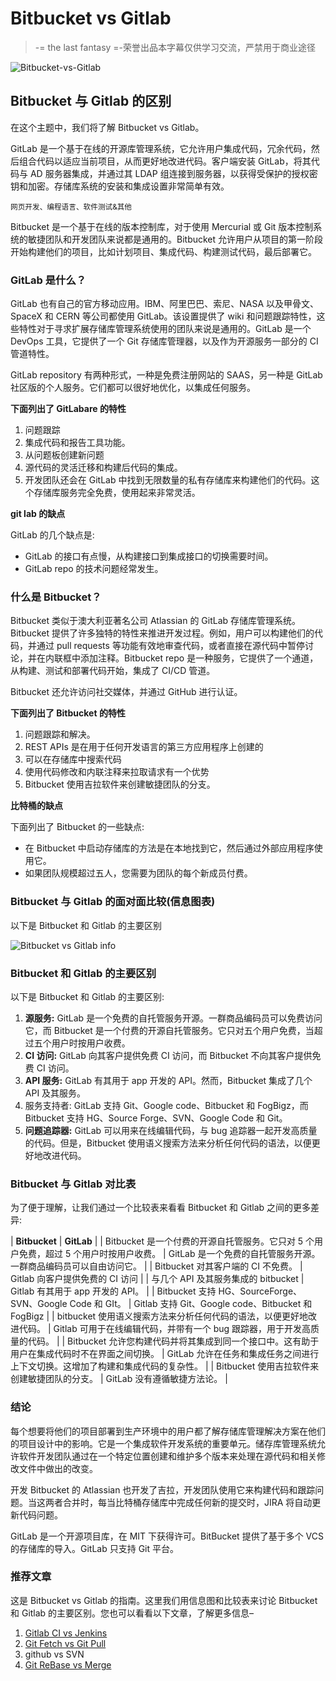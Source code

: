 # Bitbucket vs Gitlab

> -= the last fantasy =-荣誉出品本字幕仅供学习交流，严禁用于商业途径

![Bitbucket-vs-Gitlab](img/f47d1ed1b0aa056099bc29cc26817315.png)



## Bitbucket 与 Gitlab 的区别

在这个主题中，我们将了解 Bitbucket vs Gitlab。

GitLab 是一个基于在线的开源库管理系统，它允许用户集成代码，冗余代码，然后组合代码以适应当前项目，从而更好地改进代码。客户端安装 GitLab，将其代码与 AD 服务器集成，并通过其 LDAP 组连接到服务器，以获得受保护的授权密钥和加密。存储库系统的安装和集成设置非常简单有效。

<small>网页开发、编程语言、软件测试&其他</small>

Bitbucket 是一个基于在线的版本控制库，对于使用 Mercurial 或 Git 版本控制系统的敏捷团队和开发团队来说都是通用的。Bitbucket 允许用户从项目的第一阶段开始构建他们的项目，比如计划项目、集成代码、构建测试代码，最后部署它。

### GitLab 是什么？

GitLab 也有自己的官方移动应用。IBM、阿里巴巴、索尼、NASA 以及甲骨文、SpaceX 和 CERN 等公司都使用 GitLab。该设置提供了 wiki 和问题跟踪特性，这些特性对于寻求扩展存储库管理系统使用的团队来说是通用的。GitLab 是一个 DevOps 工具，它提供了一个 Git 存储库管理器，以及作为开源服务一部分的 CI 管道特性。

GitLab repository 有两种形式，一种是免费注册网站的 SAAS，另一种是 GitLab 社区版的个人服务。它们都可以很好地优化，以集成任何服务。

**下面列出了 GitLabare 的特性**

1.  问题跟踪
2.  集成代码和报告工具功能。
3.  从问题板创建新问题
4.  源代码的灵活迁移和构建后代码的集成。
5.  开发团队还会在 GitLab 中找到无限数量的私有存储库来构建他们的代码。这个存储库服务完全免费，使用起来非常灵活。

**git lab 的缺点**

GitLab 的几个缺点是:

*   GitLab 的接口有点慢，从构建接口到集成接口的切换需要时间。
*   GitLab repo 的技术问题经常发生。

### 什么是 Bitbucket？

Bitbucket 类似于澳大利亚著名公司 Atlassian 的 GitLab 存储库管理系统。Bitbucket 提供了许多独特的特性来推进开发过程。例如，用户可以构建他们的代码，并通过 pull requests 等功能有效地审查代码，或者直接在源代码中暂停讨论，并在内联框中添加注释。Bitbucket repo 是一种服务，它提供了一个通道，从构建、测试和部署代码开始，集成了 CI/CD 管道。

Bitbucket 还允许访问社交媒体，并通过 GitHub 进行认证。

**下面列出了 Bitbucket 的特性**

1.  问题跟踪和解决。
2.  REST APIs 是在用于任何开发语言的第三方应用程序上创建的
3.  可以在存储库中搜索代码
4.  使用代码修改和内联注释来拉取请求有一个优势
5.  Bitbucket 使用吉拉软件来创建敏捷团队的分支。

**比特桶的缺点**

下面列出了 Bitbucket 的一些缺点:

*   在 Bitbucket 中启动存储库的方法是在本地找到它，然后通过外部应用程序使用它。
*   如果团队规模超过五人，您需要为团队的每个新成员付费。

### Bitbucket 与 Gitlab 的面对面比较(信息图表)

以下是 Bitbucket 和 Gitlab 的主要区别

![Bitbucket vs Gitlab info](img/896b86ed39d68f8dc117afeea9f39de2.png)



### Bitbucket 和 Gitlab 的主要区别

以下是 Bitbucket 和 Gitlab 的主要区别:

1.  **源服务:** GitLab 是一个免费的自托管服务开源。一群商品编码员可以免费访问它，而 Bitbucket 是一个付费的开源自托管服务。它只对五个用户免费，当超过五个用户时按用户收费。
2.  **CI 访问:** GitLab 向其客户提供免费 CI 访问，而 Bitbucket 不向其客户提供免费 CI 访问。
3.  **API 服务:** GitLab 有其用于 app 开发的 API。然而，Bitbucket 集成了几个 API 及其服务。
4.  服务支持者: GitLab 支持 Git、Google code、Bitbucket 和 FogBigz，而 Bitbucket 支持 HG、Source Forge、SVN、Google Code 和 Git。
5.  **问题追踪器:** GitLab 可以用来在线编辑代码，与 bug 追踪器一起开发高质量的代码。但是，Bitbucket 使用语义搜索方法来分析任何代码的语法，以便更好地改进代码。

### Bitbucket 与 Gitlab 对比表

为了便于理解，让我们通过一个比较表来看看 Bitbucket 和 Gitlab 之间的更多差异:

| **Bitbucket** | **GitLab** |
| Bitbucket 是一个付费的开源自托管服务。它只对 5 个用户免费，超过 5 个用户时按用户收费。 | GitLab 是一个免费的自托管服务开源。一群商品编码员可以自由访问它。 |
| Bitbucket 对其客户端的 CI 不免费。 | Gitlab 向客户提供免费的 CI 访问 |
| 与几个 API 及其服务集成的 bitbucket | Gitlab 有其用于 app 开发的 API。 |
| Bitbucket 支持 HG、SourceForge、SVN、Google Code 和 GIt。 | Gitlab 支持 Git、Google code、Bitbucket 和 FogBigz |
| bitbucket 使用语义搜索方法来分析任何代码的语法，以便更好地改进代码。 | Gitlab 可用于在线编辑代码，并带有一个 bug 跟踪器，用于开发高质量的代码。 |
| Bitbucket 允许您构建代码并将其集成到同一个接口中。这有助于用户在集成代码时不在界面之间切换。 | GitLab 允许在任务和集成任务之间进行上下文切换。这增加了构建和集成代码的复杂性。 |
| Bitbucket 使用吉拉软件来创建敏捷团队的分支。 | GitLab 没有遵循敏捷方法论。 |

### 结论

每个想要将他们的项目部署到生产环境中的用户都了解存储库管理解决方案在他们的项目设计中的影响。它是一个集成软件开发系统的重要单元。储存库管理系统允许软件开发团队通过在一个特定位置创建和维护多个版本来处理在源代码和相关修改文件中做出的改变。

开发 Bitbucket 的 Atlassian 也开发了吉拉，开发团队使用它来构建代码和跟踪问题。当这两者合并时，每当比特桶存储库中完成任何新的提交时，JIRA 将自动更新代码问题。

GitLab 是一个开源项目库，在 MIT 下获得许可。BitBucket 提供了基于多个 VCS 的存储库的导入。GitLab 只支持 Git 平台。

### 推荐文章

这是 Bitbucket vs Gitlab 的指南。这里我们用信息图和比较表来讨论 Bitbucket 和 Gitlab 的主要区别。您也可以看看以下文章，了解更多信息–

1.  [Gitlab CI vs Jenkins](https://www.educba.com/gitlab-ci-vs-jenkins/)
2.  [Git Fetch vs Git Pull](https://www.educba.com/git-fetch-vs-git-pull/)
3.  github vs SVN
4.  [Git ReBase vs Merge](https://www.educba.com/git-rebase-vs-merge/)





